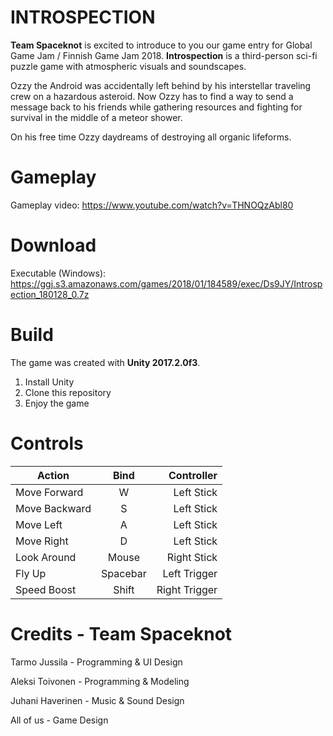 
# INTROSPECTION

**Team Spaceknot** is excited to introduce to you our game entry for Global Game Jam / Finnish Game Jam 2018. **Introspection** is a third-person sci-fi puzzle game with atmospheric visuals and soundscapes.

Ozzy the Android was accidentally left behind by his interstellar traveling crew on a hazardous asteroid. Now Ozzy has to find a way to send a message back to his friends while gathering resources and fighting for survival in the middle of a meteor shower. 

On his free time Ozzy daydreams of destroying all organic lifeforms.

# Gameplay

Gameplay video: https://www.youtube.com/watch?v=THNOQzAbl80

# Download

Executable (Windows): https://ggj.s3.amazonaws.com/games/2018/01/184589/exec/Ds9JY/Introspection_180128_0.7z

# Build

The game was created with **Unity 2017.2.0f3**.

 1. Install Unity
 2. Clone this repository
 3. Enjoy the game

# Controls

| Action        | Bind           | Controller  |
| ------------- |:-------------:| -----:|
| Move Forward     | W | Left Stick |
| Move Backward     | S | Left Stick |
| Move Left | A | Left Stick |
| Move Right | D | Left Stick |
| Look Around | Mouse | Right Stick |
| Fly Up | Spacebar | Left Trigger |
| Speed Boost | Shift | Right Trigger |


# Credits - Team Spaceknot

Tarmo Jussila - Programming & UI Design

Aleksi Toivonen - Programming & Modeling

Juhani Haverinen - Music & Sound Design

All of us - Game Design
